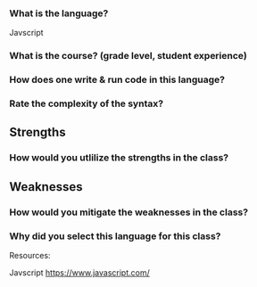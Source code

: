 

### What is the language?

Javscript

### What is the course? (grade level, student experience)


### How does one write & run code in this language?


### Rate the complexity of the syntax?


Strengths
---
### How would you utlilize the strengths in the class?


Weaknesses
---
### How would you mitigate the weaknesses in the class?



### Why did you select this language for this class?



Resources:

Javscript https://www.javascript.com/
